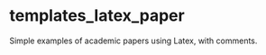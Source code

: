 templates_latex_paper
=====================

Simple examples of academic papers using Latex, with comments. 
